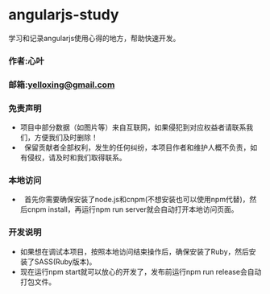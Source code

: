 # angularjs-study
学习和记录angularjs使用心得的地方，帮助快速开发。

### 作者:心叶
### 邮箱:yelloxing@gmail.com

### 免责声明
*   项目中部分数据（如图片等）来自互联网，如果侵犯到对应权益者请联系我们，方便我们及时删除！
*   保留贡献者全部权利，发生的任何纠纷，本项目作者和维护人概不负责，如有侵权，请及时和我们取得联系。

### 本地访问
*   首先你需要确保安装了node.js和cnpm(不想安装也可以使用npm代替)，然后cnpm install，再运行npm run server就会自动打开本地访问页面。

### 开发说明
*   如果想在调试本项目，按照本地访问结束操作后，确保安装了Ruby，然后安装了SASS(Ruby版本)。
*   现在运行npm start就可以放心的开发了，发布前运行npm run release会自动打包文件。
